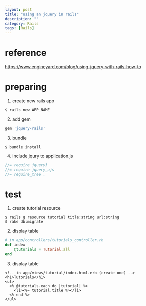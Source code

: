 ```yaml
---
layout: post
title: "using an jquery in rails"
description: ""
category: Rails
tags: [Rails]
---
```


# reference

<https://www.engineyard.com/blog/using-jquery-with-rails-how-to>

# preparing

1. create new rails app
```shell
$ rails new APP_NAME
```

2. add gem
```ruby
gem 'jquery-rails'
```

3. bundle
```shell
$ bundle install
```

4. include jqury to application.js
```js
//= require jquery3
//= require jquery_ujs
//= require_tree .
```

# test

1. create tutorial resource
```shell
$ rails g resource tutorial title:string url:string
$ rake db:migrate
```

2. display table
```ruby
# in app/controllers/tutorials_controller.rb
def index
	@tutorials = Tutorial.all
end
```

3. display table

```erb
<!-- in app/views/tutorial/index.html.erb (create one) -->
<h1>Tutorials</h1>
<ul>
  <% @tutorials.each do |tutorial| %>
    <li><%= tutorial.title %></li>
  <% end %>
</ul>
```
